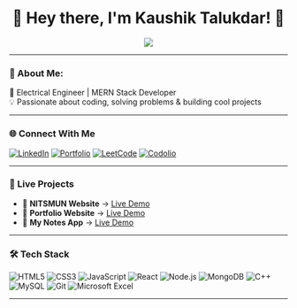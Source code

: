 <h1 align="center">👋 Hey there, I'm Kaushik Talukdar! 🚀</h1>
<p align="center">
  <img src="https://readme-typing-svg.herokuapp.com?size=24&color=00FFB2&center=true&vCenter=true&width=500&lines=Electrical+Engineer;Full+Stack+Developer;Tech+Enthusiast;Problem+Solver" />
</p>

---

### 💫 About Me:  
💼 Electrical Engineer | MERN Stack Developer  
💡 Passionate about coding, solving problems & building cool projects  

---

### 🌐 Connect With Me
[![LinkedIn](https://img.shields.io/badge/LinkedIn-0A66C2?style=for-the-badge&logo=linkedin&logoColor=white)](https://www.linkedin.com/in/kaushik-talukdar-8b7b86257/)
[![Portfolio](https://img.shields.io/badge/Portfolio-FF7139?style=for-the-badge&logo=firefox&logoColor=white)](https://www.taimoorkhan.co.in/)
[![LeetCode](https://img.shields.io/badge/LeetCode-FFA116?style=for-the-badge&logo=leetcode&logoColor=black)](https://leetcode.com/u/kaushikt-04/)
[![Codolio](https://img.shields.io/badge/Codolio-1E90FF?style=for-the-badge)](https://codolio.com/profile/ocrGhgbJ)

---

### 🚀 Live Projects
- 📰 **NITSMUN Website** → [Live Demo](https://nitsmun2023-24.vercel.app/)  
- 💼 **Portfolio Website** → [Live Demo](https://www.taimoorkhan.co.in/)  
- 📝 **My Notes App** → [Live Demo](https://my-notes-livid-psi.vercel.app/)  

---

### 🛠 Tech Stack
![HTML5](https://img.shields.io/badge/HTML5-E34F26?style=for-the-badge&logo=html5&logoColor=white)
![CSS3](https://img.shields.io/badge/CSS3-1572B6?style=for-the-badge&logo=css3&logoColor=white)
![JavaScript](https://img.shields.io/badge/JavaScript-F7DF1E?style=for-the-badge&logo=javascript&logoColor=black)
![React](https://img.shields.io/badge/React-20232A?style=for-the-badge&logo=react&logoColor=61DAFB)
![Node.js](https://img.shields.io/badge/Node.js-339933?style=for-the-badge&logo=node.js&logoColor=white)
![MongoDB](https://img.shields.io/badge/MongoDB-4EA94B?style=for-the-badge&logo=mongodb&logoColor=white)
![C++](https://img.shields.io/badge/C++-00599C?style=for-the-badge&logo=cplusplus&logoColor=white)
![MySQL](https://img.shields.io/badge/MySQL-4479A1?style=for-the-badge&logo=mysql&logoColor=white)
![Git](https://img.shields.io/badge/Git-F05032?style=for-the-badge&logo=git&logoColor=white)
![Microsoft Excel](https://img.shields.io/badge/Microsoft_Excel-217346?style=for-the-badge&logo=microsoft-excel&logoColor=white)

---



